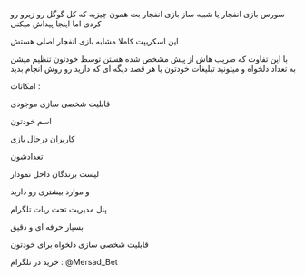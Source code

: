 سورس بازی انفجار یا شبیه ساز بازی انفجار بت همون چیزیه که کل گوگل رو زیرو رو کردی اما اینجا پیداش میکنی

این اسکریپت کاملا مشابه بازی انفجار اصلی هستش

با این تفاوت که ضریب هاش از پیش مشخص شده هستن توسط خودتون تنظیم میشن به تعداد دلخواه و میتونید تبلیغات خودتون یا هر قصد دیگه ای که دارید رو روش انجام بدید

امکانات :


قابلیت شخصی سازی موجودی


اسم خودتون


کاربران درحال بازی


تعدادشون


لیست برندگان داخل نمودار


و موارد بیشتری رو دارید


پنل مدیریت تحت ربات تلگرام


بسیار حرفه ای و دقیق


قابلیت شخصی سازی دلخواه برای خودتون


خرید در تلگرام : @Mersad_Bet

